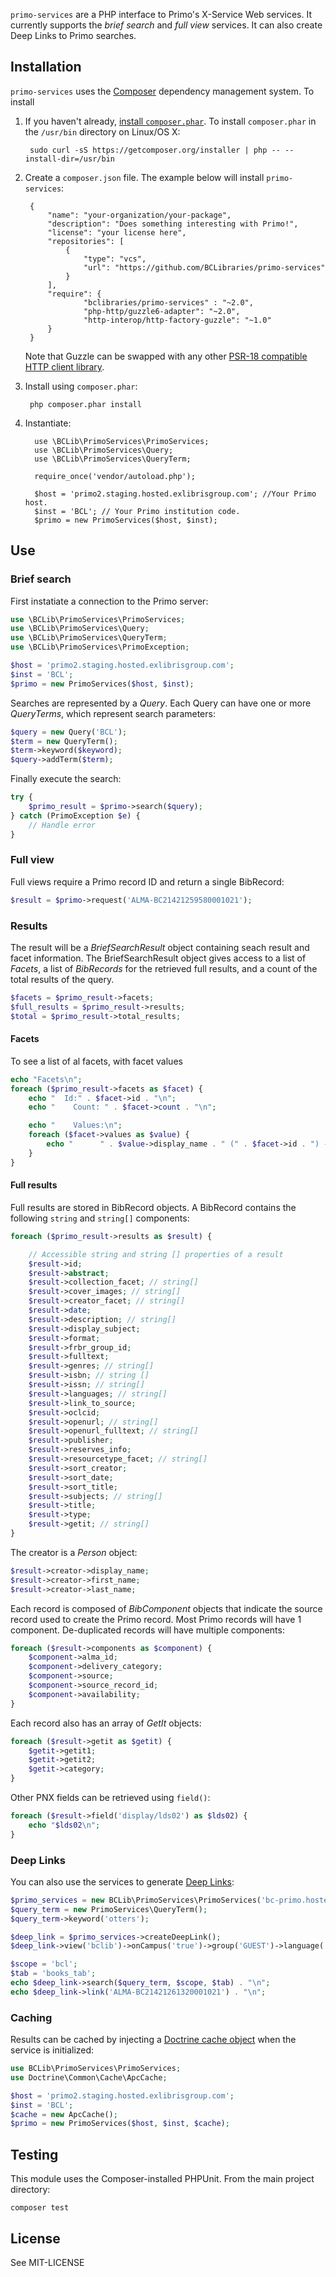 `primo-services` are a PHP interface to Primo's X-Service Web services. It currently supports the *brief search* and *full view* services. It can also create Deep Links to Primo searches.

## Installation

`primo-services` uses the [Composer](http://getcomposer.org/) dependency management system. To install 

1. If you haven't already, [install `composer.phar`](http://getcomposer.org/doc/00-intro.md#installation-nix). To install `composer.phar` in the `/usr/bin` directory on Linux/OS X:
 
		sudo curl -sS https://getcomposer.org/installer | php -- --install-dir=/usr/bin

2. Create a `composer.json` file. The example below will install `primo-services`:

        {
            "name": "your-organization/your-package",
            "description": "Does something interesting with Primo!",
            "license": "your license here",
            "repositories": [
                {
                    "type": "vcs",
                    "url": "https://github.com/BCLibraries/primo-services"
                }
            ],
            "require": {
                    "bclibraries/primo-services" : "~2.0",
                    "php-http/guzzle6-adapter": "~2.0",
                    "http-interop/http-factory-guzzle": "~1.0"
            }
        }

   Note that Guzzle can be swapped with any other
   [PSR-18 compatible HTTP client library](https://packagist.org/providers/psr/http-client-implementation).
    
3. Install using `composer.phar`:

		php composer.phar install
		
4. Instantiate:

         use \BCLib\PrimoServices\PrimoServices;
         use \BCLib\PrimoServices\Query;
         use \BCLib\PrimoServices\QueryTerm;
       
         require_once('vendor/autoload.php');
       
         $host = 'primo2.staging.hosted.exlibrisgroup.com'; //Your Primo host.
         $inst = 'BCL'; // Your Primo institution code.
         $primo = new PrimoServices($host, $inst);

## Use

### Brief search

First instatiate a connection to the Primo server:

```PHP
use \BCLib\PrimoServices\PrimoServices;
use \BCLib\PrimoServices\Query;
use \BCLib\PrimoServices\QueryTerm;
use \BCLib\PrimoServices\PrimoException;

$host = 'primo2.staging.hosted.exlibrisgroup.com';
$inst = 'BCL';
$primo = new PrimoServices($host, $inst);
```

Searches are represented by a *Query*. Each Query can have one or more *QueryTerms*, which represent search parameters:

```PHP
$query = new Query('BCL');
$term = new QueryTerm();
$term->keyword($keyword);
$query->addTerm($term);
```

Finally execute the search:

```PHP
try {
    $primo_result = $primo->search($query);
} catch (PrimoException $e) {
    // Handle error
}
```

### Full view

Full views require a Primo record ID and return a single BibRecord:

```PHP
$result = $primo->request('ALMA-BC21421259580001021');
```

### Results

The result will be a *BriefSearchResult* object containing seach result and facet information. The BriefSearchResult object gives access to a list of *Facets*, a list of *BibRecords* for the retrieved full results, and a count of the total results of the query.

```PHP
$facets = $primo_result->facets;
$full_results = $primo_result->results;
$total = $primo_result->total_results;
```

#### Facets

To see a list of al facets, with facet values 

```PHP
echo "Facets\n";
foreach ($primo_result->facets as $facet) {
    echo "  Id:" . $facet->id . "\n";
    echo "    Count: " . $facet->count . "\n";

    echo "    Values:\n";
    foreach ($facet->values as $value) {
        echo "      " . $value->display_name . " (" . $facet->id . ") - " . $facet->count . "\n";
    }
}
```

#### Full results

Full results are stored in BibRecord objects. A BibRecord contains the following `string` and `string[]` components:

```PHP
foreach ($primo_result->results as $result) {

    // Accessible string and string [] properties of a result
    $result->id;
    $result->abstract;
    $result->collection_facet; // string[]
    $result->cover_images; // string[]
    $result->creator_facet; // string[]
    $result->date;
    $result->description; // string[]
    $result->display_subject;
    $result->format;
    $result->frbr_group_id;
    $result->fulltext;
    $result->genres; // string[]
    $result->isbn; // string []
    $result->issn; // string[]
    $result->languages; // string[]
    $result->link_to_source;
    $result->oclcid;    
    $result->openurl; // string[]
    $result->openurl_fulltext; // string[]
    $result->publisher;
    $result->reserves_info;
    $result->resourcetype_facet; // string[]
    $result->sort_creator;
    $result->sort_date;
    $result->sort_title;
    $result->subjects; // string[]
    $result->title;
    $result->type;
    $result->getit; // string[]
}
```

The creator is a *Person* object:

```PHP
$result->creator->display_name;
$result->creator->first_name;
$result->creator->last_name;
```

Each record is composed of *BibComponent* objects that indicate the source record used to create the Primo record. Most Primo records will have 1 component. De-duplicated records will have multiple components:

```PHP
foreach ($result->components as $component) {
    $component->alma_id;
    $component->delivery_category;
    $component->source;
    $component->source_record_id;
    $component->availability;
}
```

Each record also has an array of *GetIt* objects:
 
```PHP
foreach ($result->getit as $getit) {
    $getit->getit1;
    $getit->getit2;
    $getit->category;
}
```

Other PNX fields can be retrieved using `field()`:

```PHP
foreach ($result->field('display/lds02') as $lds02) {
    echo "$lds02\n";
}
```

### Deep Links

You can also use the services to generate [Deep Links](http://www.exlibrisgroup.org/display/PrimoOI/Deep+Links):

```PHP
$primo_services = new BCLib\PrimoServices\PrimoServices('bc-primo.hosted.exlibrisgroup.com', 'BCL');
$query_term = new PrimoServices\QueryTerm();
$query_term->keyword('otters');

$deep_link = $primo_services->createDeepLink();
$deep_link->view('bclib')->onCampus('true')->group('GUEST')->language('eng');

$scope = 'bcl';
$tab = 'books_tab';
echo $deep_link->search($query_term, $scope, $tab) . "\n";
echo $deep_link->link('ALMA-BC21421261320001021') . "\n";
```

### Caching

Results can be cached by injecting a [Doctrine cache object](http://docs.doctrine-project.org/en/2.0.x/reference/caching.html) when the service is initialized:

```PHP
use BCLib\PrimoServices\PrimoServices;
use Doctrine\Common\Cache\ApcCache;

$host = 'primo2.staging.hosted.exlibrisgroup.com';
$inst = 'BCL';
$cache = new ApcCache();
$primo = new PrimoServices($host, $inst, $cache);
```

## Testing

This module uses the Composer-installed PHPUnit. From the main project directory:

    composer test
    
## License

See MIT-LICENSE


